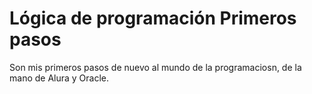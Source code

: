 # Lógica de programación  Primeros pasos
 Son mis primeros pasos de nuevo al mundo de la programaciosn, de la mano de Alura  y Oracle.
